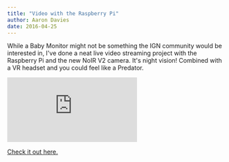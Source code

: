 ```yaml
---
title: "Video with the Raspberry Pi"
author: Aaron Davies
date: 2016-04-25
---
```


While a Baby Monitor might not be something the IGN community would be interested in, I've done a neat live video streaming project with the Raspberry Pi and the new NoIR V2 camera. It's night vision! Combined with a VR headset and you could feel like a Predator.

<div class="youtube">
	<iframe class="youtube-player" type="text/html" src="https://www.youtube.com/embed/_le_qTq5rKs?start=0" frameborder="0" allowfullscreen=""></iframe>
</div>

[Check it out here.](https://www.element14.com/community/community/raspberry-pi/raspberrypi_projects/blog/2016/04/25/noir-v2-video-streaming-baby-monitor)
